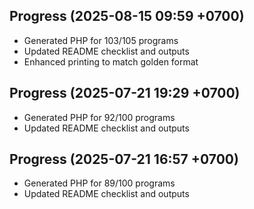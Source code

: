## Progress (2025-08-15 09:59 +0700)
- Generated PHP for 103/105 programs
- Updated README checklist and outputs
- Enhanced printing to match golden format


## Progress (2025-07-21 19:29 +0700)
- Generated PHP for 92/100 programs
- Updated README checklist and outputs
## Progress (2025-07-21 16:57 +0700)
- Generated PHP for 89/100 programs
- Updated README checklist and outputs